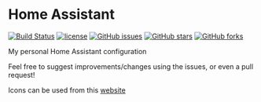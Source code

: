 # Home Assistant

[![Build Status](https://travis-ci.org/adamrees89/home-assistant.svg?branch=master)](https://travis-ci.org/adamrees89/home-assistant)
[![license](https://img.shields.io/github/license/mashape/apistatus.svg)](http://choosealicense.com/licenses/mit/)
[![GitHub issues](https://img.shields.io/github/issues/adamrees89/home-assistant.svg)](https://github.com/adamrees89/home-assistant/issues)
[![GitHub stars](https://img.shields.io/github/stars/adamrees89/home-assistant.svg)](https://github.com/adamrees89/home-assistant/stargazers)
[![GitHub forks](https://img.shields.io/github/forks/adamrees89/home-assistant.svg)](https://github.com/adamrees89/home-assistant/network)

My personal Home Assistant configuration

Feel free to suggest improvements/changes using the issues, or even a pull request!


Icons can be used from this [website](https://materialdesignicons.com/)
